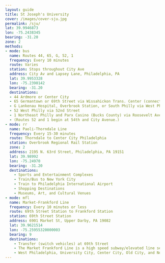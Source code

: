 ```yaml
---
layout: guide
title: St Joseph's University
cover: /images/cover-sju.jpg
permalink: /sju/
lat: 39.9946873
lon: -75.2438345
bearing: -31.20
zone: 2
methods:
- mode: bus
  name: Routes 44, 65, G, 52, 1
  frequency: Every 10 minutes
  route: Varies
  station: Stops throughout City Ave
  address: City Av and Lapsey Lane, Philadelphia, PA
  lat: 39.9953328
  lon: -75.2390142
  bearing: -31.20
  destinations:
  - 44 Ardmore or Center City
  - 65 Germantown or 69th Street via Wissahickon Trans. Center (connect there for Manayunk)
  - G Lankenau Hospital, Overbrook Station, or South Philly via West Philly
  - 52 West Philly via 52nd Street
  - 1 Northeast Philly and Parx Casino (Bucks County) via Roosevelt Avenue
  - (Routes 52 and 1 begin at 54th and City Avenue.)
- mode: rr
  name: Paoli-Thorndale Line
  frequency: Every 15-30 minutes
  route: Thorndale to Center City Philadelphia
  station: Overbrook Regional Rail Station
  zone: 2
  address: 2195 N. 63rd Street, Philadelphia, PA 19151
  lat: 39.98992
  lon: -75.24970
  bearing: -31.20
  destinations:
    - Sports and Entertainment Complexes
    - Train/Bus to New York City
    - Train to Philadelphia International Airport
    - Shopping Destinations
    - Museums, Art, and Cultural Venues
- mode: mfl
  name: Market-Frankford Line
  frequency: Every 10 minutes or less
  route: 69th Street Station to Frankford Station
  station: 69th Street Station
  address: 6901 Market St, Upper Darby, PA 19082
  lat: 39.9621514
  lon: -75.25955320000003
  bearing: 9
  destinations:
    - Transfer (switch vehicles) at 69th Street
    - The Market Frankford Line is a high speed subway/elevated line serving neighborhoods.
    - West Philadelphia, University City, Center City, Old City, and North Philadelphia.
---
```

